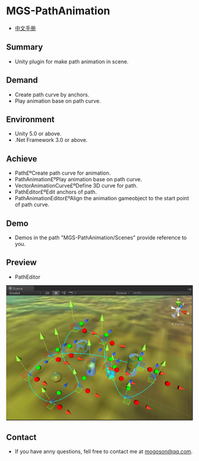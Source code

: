 # MGS-PathAnimation
- [中文手册](./README_ZH.md)

## Summary
- Unity plugin for make path animation in scene.

## Demand
- Create path curve by anchors.
- Play animation base on path curve.

## Environment
- Unity 5.0 or above.
- .Net Framework 3.0 or above.

## Achieve
- Path£ºCreate path curve for animation.
- PathAnimation£ºPlay animation base on path curve.
- VectorAnimationCurve£ºDefine 3D curve for path.
- PathEditor£ºEdit anchors of path.
- PathAnimationEditor£ºAlign the animation gameobject to the start point of path curve.

## Demo
- Demos in the path "MGS-PathAnimation/Scenes" provide reference to you.

## Preview
- PathEditor

![PathEditor](./Attachments/PathEditor.png)

## Contact
- If you have anny questions, fell free to contact me at mogoson@qq.com.
